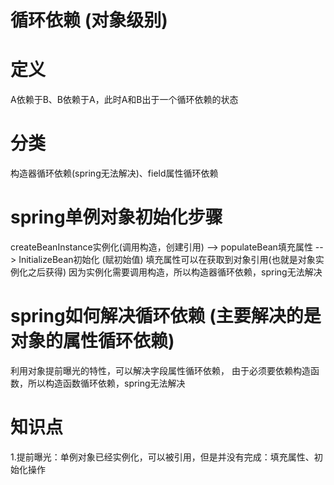 # 循环依赖 (对象级别)

# 定义
A依赖于B、B依赖于A，此时A和B出于一个循环依赖的状态

# 分类
构造器循环依赖(spring无法解决)、field属性循环依赖

# spring单例对象初始化步骤
createBeanInstance实例化(调用构造，创建引用) --> populateBean填充属性 --> InitializeBean初始化 (赋初始值)
填充属性可以在获取到对象引用(也就是对象实例化之后获得)
因为实例化需要调用构造，所以构造器循环依赖，spring无法解决

# spring如何解决循环依赖 (主要解决的是对象的属性循环依赖)
利用对象提前曝光的特性，可以解决字段属性循环依赖，
由于必须要依赖构造函数，所以构造函数循环依赖，spring无法解决

# 知识点
1.提前曝光：单例对象已经实例化，可以被引用，但是并没有完成：填充属性、初始化操作  
